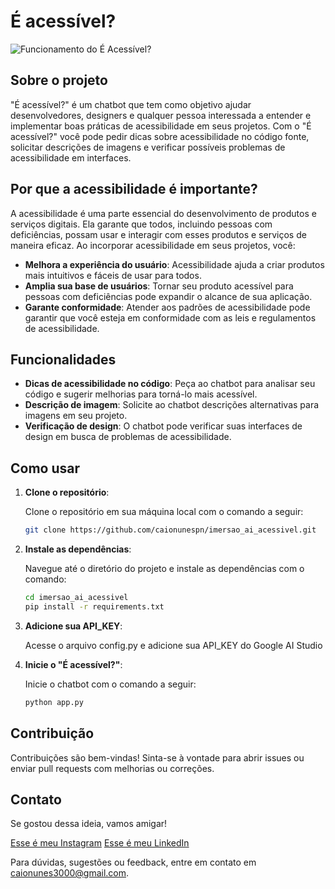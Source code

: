 # É acessível?

![Funcionamento do É Acessível?](https://github.com/caionunespn/imersao_ai_acessivel/blob/main/web/public/e-acessivel.gif?raw=true)

## Sobre o projeto

"É acessível?" é um chatbot que tem como objetivo ajudar desenvolvedores, designers e qualquer pessoa interessada a entender e implementar boas práticas de acessibilidade em seus projetos. Com o "É acessível?" você pode pedir dicas sobre acessibilidade no código fonte, solicitar descrições de imagens e verificar possíveis problemas de acessibilidade em interfaces.

## Por que a acessibilidade é importante?

A acessibilidade é uma parte essencial do desenvolvimento de produtos e serviços digitais. Ela garante que todos, incluindo pessoas com deficiências, possam usar e interagir com esses produtos e serviços de maneira eficaz. Ao incorporar acessibilidade em seus projetos, você:

- **Melhora a experiência do usuário**: Acessibilidade ajuda a criar produtos mais intuitivos e fáceis de usar para todos.
- **Amplia sua base de usuários**: Tornar seu produto acessível para pessoas com deficiências pode expandir o alcance de sua aplicação.
- **Garante conformidade**: Atender aos padrões de acessibilidade pode garantir que você esteja em conformidade com as leis e regulamentos de acessibilidade.

## Funcionalidades

- **Dicas de acessibilidade no código**: Peça ao chatbot para analisar seu código e sugerir melhorias para torná-lo mais acessível.
- **Descrição de imagem**: Solicite ao chatbot descrições alternativas para imagens em seu projeto.
- **Verificação de design**: O chatbot pode verificar suas interfaces de design em busca de problemas de acessibilidade.

## Como usar

1. **Clone o repositório**:

   Clone o repositório em sua máquina local com o comando a seguir:

   ```bash
   git clone https://github.com/caionunespn/imersao_ai_acessivel.git
   ```

2. **Instale as dependências**:

    Navegue até o diretório do projeto e instale as dependências com o comando:

    ```bash
    cd imersao_ai_acessivel
    pip install -r requirements.txt
    ```

3. **Adicione sua API_KEY**:

    Acesse o arquivo config.py e adicione sua API_KEY do Google AI Studio

4. **Inicie o "É acessível?"**:

    Inicie o chatbot com o comando a seguir:

    ```bash
    python app.py
    ```

## Contribuição

Contribuições são bem-vindas! Sinta-se à vontade para abrir issues ou enviar pull requests com melhorias ou correções.

## Contato

Se gostou dessa ideia, vamos amigar!

[Esse é meu Instagram](https://instagram.com/caionunespn)
[Esse é meu LinkedIn](www.linkedin.com/in/caio-nunes-08b51317b)

Para dúvidas, sugestões ou feedback, entre em contato em caionunes3000@gmail.com.